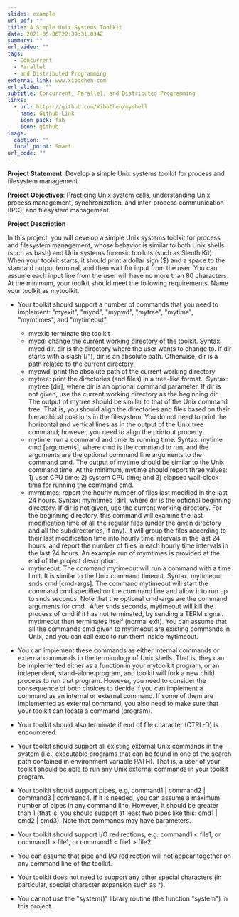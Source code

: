 ```yaml
---
slides: example
url_pdf: ""
title: A Simple Unix Systems Toolkit
date: 2021-05-06T22:39:31.034Z
summary: ""
url_video: ""
tags:
  - Concurrent
  - Parallel
  - and Distributed Programming
external_link: www.xibochen.com
url_slides: ""
subtitle: Concurrent, Parallel, and Distributed Programming
links:
  - url: https://github.com/XiboChen/myshell
    name: Github Link
    icon_pack: fab
    icon: github
image:
  caption: ""
  focal_point: Smart
url_code: ""
---
```

**Project Statement**: Develop a simple Unix systems toolkit for process and filesystem management

**Project Objectives**: Practicing Unix system calls, understanding Unix process management, synchronization, and inter-process communication (IPC), and filesystem management.

**Project Description**

In this project, you will develop a simple Unix systems toolkit for process and filesystem management, whose behavior is similar to both Unix shells (such as bash) and Unix systems forensic toolkits (such as Sleuth Kit). When your toolkit starts, it should print a dollar sign ($) and a space to the standard output terminal, and then wait for input from the user. You can assume each input line from the user will have no more than 80 characters. At the minimum, your toolkit should meet the following requirements. Name your toolkit as mytoolkit. 

* Your toolkit should support a number of commands that you need to implement: "myexit", "mycd", "mypwd", "mytree", "mytime", "mymtimes", and "mytimeout".

  * myexit: terminate the toolkit
  * mycd: change the current working directory of the toolkit. Syntax: mycd dir. dir is the directory where the user wants to change to. If dir starts with a slash (/"), dir is an absolute path. Otherwise, dir is a path related to the current directory.
  * mypwd: print the absolute path of the current working directory
  * mytree: print the directories (and files) in a tree-like format.  Syntax: mytree \[dir], where dir is an optional command parameter. If dir is not given, use the current working directory as the beginning dir. The output of mytree should be similar to that of the Unix command tree. That is, you should align the directories and files based on their hierarchical positions in the filesystem. You do not need to print the horizontal and vertical lines as in the output of the Unix tree command; however, you need to align the printout properly.
  * mytime: run a command and time its running time. Syntax: mytime cmd \[arguments], where cmd is the command to run, and the arguments are the optional command line arguments to the command cmd. The output of mytime should be similar to the Unix command time. At the minimum, mytime should report three values: 1) user CPU time; 2) system CPU time; and 3) elapsed wall-clock time for running the command cmd.
  * mymtimes: report the hourly number of files last modified in the last 24 hours. Syntax: mymtimes \[dir], where dir is the optional beginning directory. If dir is not given, use the current working directory. For the beginning directory, this command will examine the last modification time of all the regular files (under the given directory and all the subdirectories, if any). It will group the files according to their last modification time into hourly time intervals in the last 24 hours, and report the number of files in each hourly time intervals in the last 24 hours. An example run of mymtimes is provided at the end of the project description.
  * mytimeout: The command mytimeout will run a command with a time limit. It is similar to the Unix command timeout. Syntax: mytimeout snds cmd \[cmd-args]. The command mytimeout will start the command cmd specified on the command line and allow it to run up to snds seconds. Note that the optional cmd-args are the command arguments for cmd.  After snds seconds, mytimeout will kill the process of cmd if it has not terminated, by sending a TERM signal. mytimeout then terminates itself (normal exit). You can assume that all the commands cmd given to mytimeout are existing commands in Unix, and you can call exec to run them inside mytimeout.
* You can implement these commands as either internal commands or external commands in the terminology of Unix shells. That is, they can be implemented either as a function in your mytoolkit program, or an independent, stand-alone program, and toolkit will fork a new child process to run that program. However, you need to consider the consequence of both choices to decide if you can implement a command as an internal or external command. If some of them are implemented as external command, you also need to make sure that your toolkit can locate a command (program).
* Your toolkit should also terminate if end of file character (CTRL-D) is encountered.
* Your toolkit should support all existing external Unix commands in the system (i.e., executable programs that can be found in one of the search path contained in environment variable PATH). That is, a user of your toolkit should be able to run any Unix external commands in your toolkit program.
* Your toolkit should support pipes, e.g, command1 | command2 | command3 | command4. If it is needed, you can assume a maximum number of pipes in any command line. However, it should be greater than 1 (that is, you should support at least two pipes like this: cmd1 | cmd2 | cmd3). Note that commands may have parameters.
* Your toolkit should support I/O redirections, e.g. command1 < file1, or command1 > file1, or command1 < file1 > file2.
* You can assume that pipe and I/O redirection will not appear together on any command line of the toolkit.
* Your toolkit does not need to support any other special characters (in particular, special character expansion such as *).
* You cannot use the "system()" library routine (the function "system") in this project.